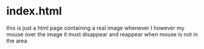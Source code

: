 # index.html
this is just a html page containing a real image  whenever I however my mouse over the image it must disappear and reappear when mouse is not in the area
